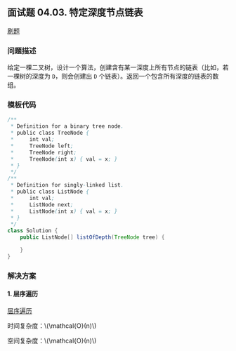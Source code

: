 <script src="https://cdn.bootcss.com/mathjax/2.7.7/MathJax.js?config=TeX-AMS-MML_HTMLorMML"></script>

## 面试题 04.03. 特定深度节点链表

[刷题](qu0403/solu/Solution.java)

### 问题描述

给定一棵二叉树，设计一个算法，创建含有某一深度上所有节点的链表（比如，若一棵树的深度为 `D`，则会创建出 `D` 个链表）。返回一个包含所有深度的链表的数组。

### 模板代码

``` java
/**
 * Definition for a binary tree node.
 * public class TreeNode {
 *     int val;
 *     TreeNode left;
 *     TreeNode right;
 *     TreeNode(int x) { val = x; }
 * }
 */
/**
 * Definition for singly-linked list.
 * public class ListNode {
 *     int val;
 *     ListNode next;
 *     ListNode(int x) { val = x; }
 * }
 */
class Solution {
    public ListNode[] listOfDepth(TreeNode tree) {

    }
}
```

### 解决方案

#### 1. 层序遍历

[层序遍历](qu0403/solu1/Solution.java)

时间复杂度：\\(\mathcal{O}(n)\\)

空间复杂度：\\(\mathcal{O}(n)\\)
